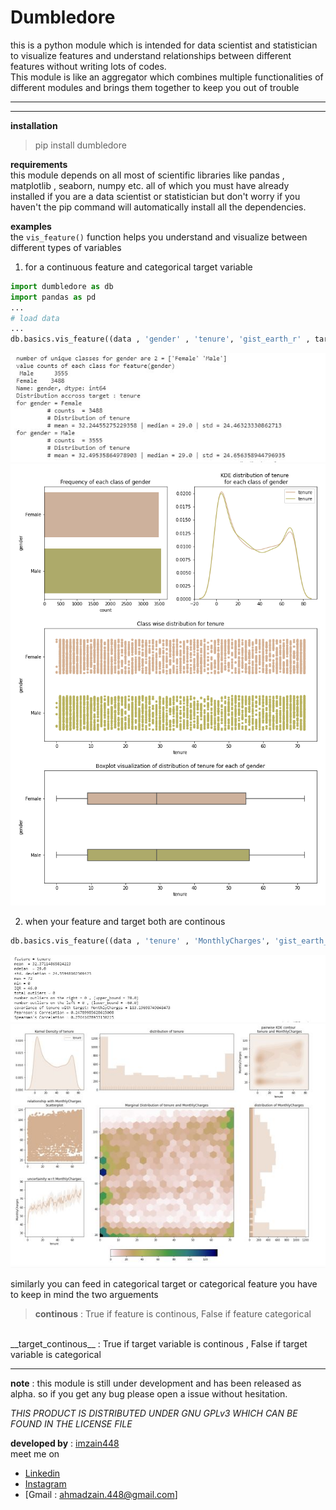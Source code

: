 # Dumbledore
this is a python module which is intended for data scientist and statistician to visualize features and understand relationships between different features without writing lots of codes. <br>
This module is like an aggregator which combines multiple functionalities of different modules and brings them together to keep you out of trouble

------
----
__installation__
>pip install dumbledore

__requirements__ <br>
this module depends on all most of scientific libraries like pandas , matplotlib , seaborn, numpy etc. all of which you must have already installed if you are a data scientist or statistician but don't worry if you haven't the pip command will automatically install all the dependencies.

__examples__ <br>
the  `vis_feature()` function helps you understand and visualize between different types of variables
1. for a continuous feature and categorical target variable
```python
import dumbledore as db
import pandas as pd
...
# load data
...
db.basics.vis_feature((data , 'gender' , 'tenure', 'gist_earth_r' , target_continous=True , jitter=0.3)
```
![data](images\data1.jpg)
![plot](images/plot1.png)

2. when your feature and target both are continous
```python
db.basics.vis_feature((data , 'tenure' , 'MonthlyCharges', 'gist_earth_r' , continous=True , target_continous=True )
```
![data2](images\data2.jpg)
![plot2](images\plot2.jpg)

similarly you can feed in categorical target or categorical feature you have to keep in mind the two arguements
>__continous__ : True if feature is continous, False if feature categorical <br>
<br>
__target_continous__ : True if target variable is continous , False if target variable is categorical


----
__note__ : this module is still under development and has been released as alpha. so if you get any bug please open a issue without hesitation.

_THIS PRODUCT IS DISTRIBUTED UNDER GNU GPLv3 WHICH CAN BE FOUND IN THE LICENSE FILE_

__developed by__ : [imzain448](https://github.com/imZain448) <br>
meet me on
- [Linkedin](https://www.linkedin.com/in/zain-ahmad-15aa25162/)
- [Instagram](https://www.instagram.com/imzain448/?hl=en)
- [Gmail : ahmadzain.448@gmail.com]

